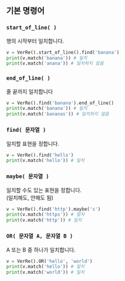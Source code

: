 ## 기본 명령어
### `start_of_line( )`
행의 시작부터 일치합니다.
```python
v = VerRe().start_of_line().find('banana')
print(v.match('banana')) # 일치
print(v.match('anana')) # 일치하지 않음
```

### `end_of_line( )`
줄 끝까지 일치합니다
```python
v = VerRe().find('banana').end_of_line()
print(v.match('banana')) # 일치
print(v.match('bananas')) # 일치하지 않음
```

### `find( 문자열 )`
일치할 표현을 정합니다.
```python
v = VerRe().find('hello')
print(v.match('hello')) # 일치
```

### `maybe( 문자열 )`
일치할 수도 있는 표현을 정합니다. <br>
(일치해도, 안해도 됨)
```python
v = VerRe().find('http').maybe('s')
print(v.match('https')) # 일치
print(v.match('http')) # 일치
```

### `OR( 문자열 A, 문자열 B )`
A 또는 B 중 하나가 일치합니다.
```python
v = VerRe().OR('hello', 'world')
print(v.match('hello')) # 일치
print(v.match('world')) # 일치
```
